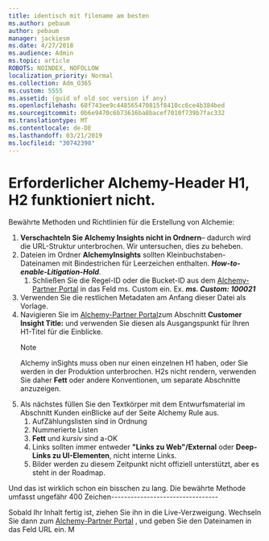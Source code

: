 ```yaml
---
title: identisch mit filename am besten
ms.author: pebaum
author: pebaum
manager: jackiesm
ms.date: 4/27/2018
ms.audience: Admin
ms.topic: article
ROBOTS: NOINDEX, NOFOLLOW
localization_priority: Normal
ms.collection: Adm_O365
ms.custom: 5555
ms.assetid: (guid of old soc version if any)
ms.openlocfilehash: 68f743ee9c448565470815f8410cc6ce4b384bed
ms.sourcegitcommit: 0b6e9470c6b73616ba8bacef7010f739b7fac332
ms.translationtype: MT
ms.contentlocale: de-DE
ms.lasthandoff: 03/21/2019
ms.locfileid: "30742398"
---
```

# <a name="required-alchemy-header-h1-h2s-dont-work"></a>Erforderlicher Alchemy-Header H1, H2 funktioniert nicht.
Bewährte Methoden und Richtlinien für die Erstellung von Alchemie:

1. **Verschachteln Sie Alchemy Insights nicht in Ordnern**– dadurch wird die URL-Struktur unterbrochen. Wir untersuchen, dies zu beheben.
1. Dateien im Ordner **AlchemyInsights** sollten Kleinbuchstaben-Dateinamen mit Bindestrichen für Leerzeichen enthalten. ***How-to-enable-Litigation-Hold***.
    1. Schließen Sie die Regel-ID oder die Bucket-ID aus dem [Alchemy-Partner Portal](https://alchemyportal.azurewebsites.net) in das Feld ms. Custom ein. Ex. ***ms. Custom: 100021***
1. Verwenden Sie die restlichen Metadaten am Anfang dieser Datei als Vorlage.
1. Navigieren Sie im [Alchemy-Partner Portal](https://alchemyportal.azurewebsites.net)zum Abschnitt **Customer Insight Title:** und verwenden Sie diesen als Ausgangspunkt für Ihren H1-Titel für die Einblicke. 
    > [!NOTE]
    > Alchemy inSights muss oben nur einen einzelnen H1 haben, oder Sie werden in der Produktion unterbrochen. H2s nicht rendern, verwenden Sie daher **Fett** oder andere Konventionen, um separate Abschnitte anzuzeigen.
1. Als nächstes füllen Sie den Textkörper mit dem Entwurfsmaterial im Abschnitt Kunden einBlicke auf der Seite Alchemy Rule aus.
    1. AufZählungslisten sind in Ordnung
    1. Nummerierte Listen
    1. **Fett** und *kursiv* sind a-OK
    1. Links sollten immer entweder **"Links zu Web"/External** oder **Deep-Links zu UI-Elementen**, nicht interne Links.
    1. Bilder werden zu diesem Zeitpunkt nicht offiziell unterstützt, aber es steht in der Roadmap.

Und das ist wirklich schon ein bisschen zu lang. Die bewährte Methode umfasst ungefähr 400 Zeichen---------------------------------

Sobald Ihr Inhalt fertig ist, ziehen Sie ihn in die Live-Verzweigung. Wechseln Sie dann zum [Alchemy-Partner Portal](https://alchemyportal.azurewebsites.net) , und geben Sie den Dateinamen in das Feld URL ein. M